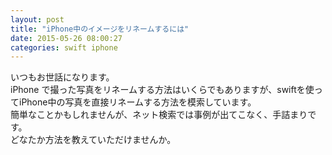 ```yaml
---
layout: post
title: "iPhone中のイメージをリネームするには"
date: 2015-05-26 08:00:27
categories: swift iphone
---
```

<p>いつもお世話になります。<br>
iPhone で撮った写真をリネームする方法はいくらでもありますが、swiftを使ってiPhone中の写真を直接リネームする方法を模索しています。<br>
簡単なことかもしれませんが、ネット検索では事例が出てこなく、手詰まりです。<br>
どなたか方法を教えていただけませんか。</p>
